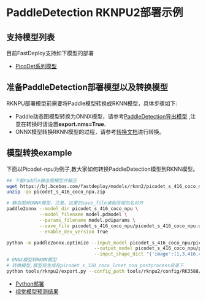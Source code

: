 # PaddleDetection RKNPU2部署示例

## 支持模型列表

目前FastDeploy支持如下模型的部署
- [PicoDet系列模型](https://github.com/PaddlePaddle/PaddleDetection/tree/release/2.4/configs/picodet)

## 准备PaddleDetection部署模型以及转换模型
RKNPU部署模型前需要将Paddle模型转换成RKNN模型，具体步骤如下:
* Paddle动态图模型转换为ONNX模型，请参考[PaddleDetection导出模型](https://github.com/PaddlePaddle/PaddleDetection/blob/release/2.4/deploy/EXPORT_MODEL.md)
  ,注意在转换时请设置**export.nms=True**.
* ONNX模型转换RKNN模型的过程，请参考[转换文档](../../../../../docs/cn/faq/rknpu2/export.md)进行转换。


## 模型转换example
下面以Picodet-npu为例子,教大家如何转换PaddleDetection模型到RKNN模型。
```bash
## 下载Paddle静态图模型并解压
wget https://bj.bcebos.com/fastdeploy/models/rknn2/picodet_s_416_coco_npu.zip
unzip -qo picodet_s_416_coco_npu.zip

# 静态图转ONNX模型，注意，这里的save_file请和压缩包名对齐
paddle2onnx --model_dir picodet_s_416_coco_npu \
            --model_filename model.pdmodel \
            --params_filename model.pdiparams \
            --save_file picodet_s_416_coco_npu/picodet_s_416_coco_npu.onnx \
            --enable_dev_version True

python -m paddle2onnx.optimize --input_model picodet_s_416_coco_npu/picodet_s_416_coco_npu.onnx \
                                --output_model picodet_s_416_coco_npu/picodet_s_416_coco_npu.onnx \
                                --input_shape_dict "{'image':[1,3,416,416]}"
# ONNX模型转RKNN模型
# 转换模型,模型将生成在picodet_s_320_coco_lcnet_non_postprocess目录下
python tools/rknpu2/export.py --config_path tools/rknpu2/config/RK3588/picodet_s_416_coco_npu.yaml
```

- [Python部署](./python)
- [视觉模型预测结果](../../../../../docs/api/vision_results/)
